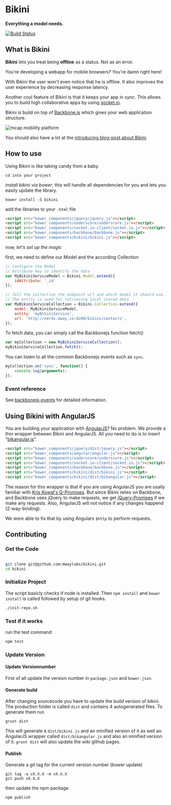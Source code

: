 # Bikini

**Everything a model needs.**

[![Build Status](https://travis-ci.org/mwaylabs/bikini.svg?branch=v0.5.2)](https://travis-ci.org/mwaylabs/bikini)

## What is Bikini

**Bikini** lets you treat  being **offline** as a status. Not as an error.

You're developing a webapp for mobile browsers? You're damn right here!

With Bikini the user won't even notice that he is offline.
It also improves the user experience by decreasing response latency.

Another cool feature of Bikini is that it keeps your app in sync. This allows you to build high collaborative apps by using [socket.io](http://socket.io/).

Bikini is build on top of [Backbone.js](http://backbonejs.org/) which gives your web application structure.

![mcap mobility platform](http://blog.mwaysolutions.com/wp-content/uploads/2013/12/mway_bikini_blog04.jpg)

You should also have a lot at the [introducing blog-post about Bikini](http://blog.mwaysolutions.com/2013/12/20/offlineonline-synchronization-with-bikini-all-a-model-needs/).

## How to use
Using Bikini is like taking candy from a baby.

```
cd into your project
```

*install bikini via bower*, this will handle all dependencies for you and lets you easily update the library.
```
bower install -S bikini
```
add the libraries to your `.html` file
```html
<script src="bower_components/jquery/jquery.js"></script>
<script src="bower_components/underscore/underscore.js"></script>
<script src="bower_components/socket.io-client/socket.io.js"></script>
<script src="bower_components/backbone/backbone.js"></script>
<script src="bower_components/bikini/bikini.js"></script>
```

*now, let's set up the magic*

first, we need to define our Model and the according Collection
```js
// Configure the Model
// Attribute key to identify the data
var MyBikiniServiceModel = Bikini.Model.extend({
    idAttribute: '_id'
});

// Tell the collection the endpoint url and which model it should use.
// The entity is used for retrieving local stored data
var MyBikiniServiceCollection = Bikini.Collection.extend({
    model: MyBikiniServiceModel,
    entity: 'myBikiniService',
    url: 'http://nerds.mway.io:8200/bikini/contacts',
});
```


To fetch data, you can simply call the Backbonejs function fetch()
```js
var myCollection = new MyBikiniServiceCollection();
myBikiniServiceCollection.fetch();
```

You can listen to all the common Backbonejs events such as `sync`.
```js
myCollection.on('sync', function() {
    console.log(arguments);
});
```

### Event reference
See [backbonejs-events](http://backbonejs.org/#Events) for detailed information.

## Using Bikini with AngularJS
You are building your application with [AngularJS](https://angularjs.org/)? No problem. We provide a thin wrapper between Bikini and AngularJS.
All you need to do is to insert "[bikangular.js](mwaylabs/bikini/blob/master/bikangular/bikangular.js)".

```html
<script src="bower_components/jquery/dist/jquery.js"></script>
<script src="bower_components/angular/angular.js"></script>
<script src="bower_components/underscore/underscore.js"></script>
<script src="bower_components/socket.io-client/socket.io.js"></script>
<script src="bower_components/backbone/backbone.js"></script>
<script src="bower_components/bikini/dist/bikini.js"></script>
<script src="bower_components/bikini/dist/bikangular.js"></script>
```

The reason for this wrapper is that if you are using AngularJS you are usally familiar with [Kris Kowal's Q-Promises](https://github.com/kriskowal/q). But since Bikini relies on Backbone, and Backbone uses jQuery to make requests, we get [jQuery-Promises](http://api.jquery.com/category/deferred-object/) if we make any requests. Also, AngularJS will not notice if any changes happend (2-way-binding).

We were able to fix that by using Angulars `$http` to perform requests.

## Contributing

### Get the Code

```bash

git clone git@github.com:mwaylabs/bikini.git
cd bikini
```

### Initialize Project

The script basicly checks if node is installed. Then `npm install` and `bower install` is called followed by setup of git hooks.

```bash
./init-repo.sh
```
### Test if it works

run the test command

```bash
npm test
```

### Update Version

#### Update Versionnumber
 First of all update the version number in `package.json` and `bower.json`.

#### Generate build
 After changing sourcecode you have to update the build version of bikini. The production folder is called `dist` and contains 4 autogenerated files.
 To generate them run

 ```
 grunt dist
 ```
 This will generate a `dist/bikini.js` and an minified version of it as well an AngularJS wrapper called `dist/bikangular.js` and also an minified version of it.
 `grunt dist` will also update the wiki github pages.
#### Publish

 Generate a git tag for the current version number (bower update)

```
git tag -a vX.X.X -m vX.X.X
git push vX.X.X
```

then update the npm package

```
npm publish
```

